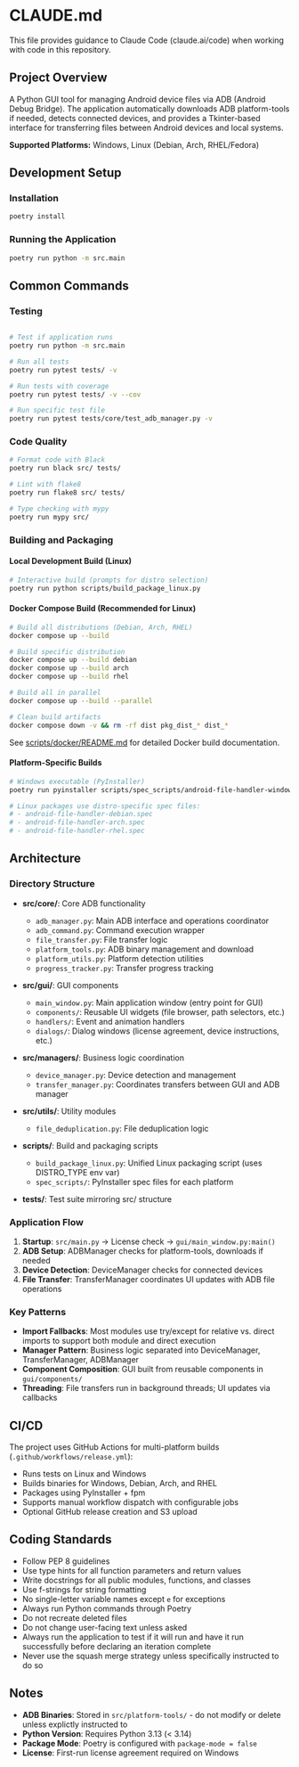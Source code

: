 # CLAUDE.md

This file provides guidance to Claude Code (claude.ai/code) when working with code in this repository.

## Project Overview

A Python GUI tool for managing Android device files via ADB (Android Debug Bridge). The application automatically downloads ADB platform-tools if needed, detects connected devices, and provides a Tkinter-based interface for transferring files between Android devices and local systems.

**Supported Platforms:** Windows, Linux (Debian, Arch, RHEL/Fedora)

## Development Setup

### Installation
```sh
poetry install
```

### Running the Application
```sh
poetry run python -m src.main
```

## Common Commands

### Testing
```sh

# Test if application runs
poetry run python -m src.main

# Run all tests
poetry run pytest tests/ -v

# Run tests with coverage
poetry run pytest tests/ -v --cov

# Run specific test file
poetry run pytest tests/core/test_adb_manager.py -v
```

### Code Quality
```sh
# Format code with Black
poetry run black src/ tests/

# Lint with flake8
poetry run flake8 src/ tests/

# Type checking with mypy
poetry run mypy src/
```

### Building and Packaging

#### Local Development Build (Linux)
```sh
# Interactive build (prompts for distro selection)
poetry run python scripts/build_package_linux.py
```

#### Docker Compose Build (Recommended for Linux)
```sh
# Build all distributions (Debian, Arch, RHEL)
docker compose up --build

# Build specific distribution
docker compose up --build debian
docker compose up --build arch
docker compose up --build rhel

# Build all in parallel
docker compose up --build --parallel

# Clean build artifacts
docker compose down -v && rm -rf dist pkg_dist_* dist_*
```

See [scripts/docker/README.md](scripts/docker/README.md) for detailed Docker build documentation.

#### Platform-Specific Builds
```sh
# Windows executable (PyInstaller)
poetry run pyinstaller scripts/spec_scripts/android-file-handler-windows.spec

# Linux packages use distro-specific spec files:
# - android-file-handler-debian.spec
# - android-file-handler-arch.spec
# - android-file-handler-rhel.spec
```

## Architecture

### Directory Structure

- **src/core/**: Core ADB functionality
  - `adb_manager.py`: Main ADB interface and operations coordinator
  - `adb_command.py`: Command execution wrapper
  - `file_transfer.py`: File transfer logic
  - `platform_tools.py`: ADB binary management and download
  - `platform_utils.py`: Platform detection utilities
  - `progress_tracker.py`: Transfer progress tracking

- **src/gui/**: GUI components
  - `main_window.py`: Main application window (entry point for GUI)
  - `components/`: Reusable UI widgets (file browser, path selectors, etc.)
  - `handlers/`: Event and animation handlers
  - `dialogs/`: Dialog windows (license agreement, device instructions, etc.)

- **src/managers/**: Business logic coordination
  - `device_manager.py`: Device detection and management
  - `transfer_manager.py`: Coordinates transfers between GUI and ADB manager

- **src/utils/**: Utility modules
  - `file_deduplication.py`: File deduplication logic

- **scripts/**: Build and packaging scripts
  - `build_package_linux.py`: Unified Linux packaging script (uses DISTRO_TYPE env var)
  - `spec_scripts/`: PyInstaller spec files for each platform

- **tests/**: Test suite mirroring src/ structure

### Application Flow

1. **Startup**: `src/main.py` → License check → `gui/main_window.py:main()`
2. **ADB Setup**: ADBManager checks for platform-tools, downloads if needed
3. **Device Detection**: DeviceManager checks for connected devices
4. **File Transfer**: TransferManager coordinates UI updates with ADB file operations

### Key Patterns

- **Import Fallbacks**: Most modules use try/except for relative vs. direct imports to support both module and direct execution
- **Manager Pattern**: Business logic separated into DeviceManager, TransferManager, ADBManager
- **Component Composition**: GUI built from reusable components in `gui/components/`
- **Threading**: File transfers run in background threads; UI updates via callbacks

## CI/CD

The project uses GitHub Actions for multi-platform builds (`.github/workflows/release.yml`):
- Runs tests on Linux and Windows
- Builds binaries for Windows, Debian, Arch, and RHEL
- Packages using PyInstaller + fpm
- Supports manual workflow dispatch with configurable jobs
- Optional GitHub release creation and S3 upload

## Coding Standards

- Follow PEP 8 guidelines
- Use type hints for all function parameters and return values
- Write docstrings for all public modules, functions, and classes
- Use f-strings for string formatting
- No single-letter variable names except `e` for exceptions
- Always run Python commands through Poetry
- Do not recreate deleted files
- Do not change user-facing text unless asked
- Always run the application to test if it will run and have it run successfully before declaring an iteration complete
- Never use the squash merge strategy unless specifically instructed to do so

## Notes

- **ADB Binaries**: Stored in `src/platform-tools/` - do not modify or delete unless explictly instructed to
- **Python Version**: Requires Python 3.13 (< 3.14)
- **Package Mode**: Poetry is configured with `package-mode = false`
- **License**: First-run license agreement required on Windows
